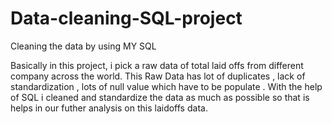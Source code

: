 # Data-cleaning-SQL-project
Cleaning the data by using MY SQL 

Basically in this project, i pick a raw data of total laid offs from different company across the world. This Raw Data has lot of duplicates , lack of standardization , lots of null value which have to be populate .
With the help of SQL i cleaned and standardize the data as much as possible so that is helps in our futher analysis on this laidoffs data.
